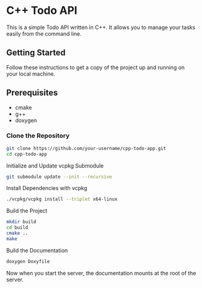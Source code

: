 # C++ Todo API

This is a simple Todo API written in C++. It allows you to manage your tasks easily from the command line.

## Getting Started

Follow these instructions to get a copy of the project up and running on your local machine.

## Prerequisites

- cmake
- g++
- doxygen

### Clone the Repository

```bash
git clone https://github.com/your-username/cpp-todo-app.git
cd cpp-todo-app
```
Initialize and Update vcpkg Submodule

```bash
git submodule update --init --recursive
```

Install Dependencies with vcpkg
```bash
./vcpkg/vcpkg install --triplet x64-linux
```

Build the Project
```bash
mkdir build
cd build
cmake ..
make
```

Build the Documentation
```bash
doxygen Doxyfile
```
Now when you start the server, the documentation mounts at the root of the server.